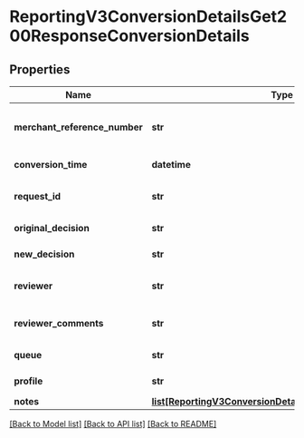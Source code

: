 # ReportingV3ConversionDetailsGet200ResponseConversionDetails

## Properties
Name | Type | Description | Notes
------------ | ------------- | ------------- | -------------
**merchant_reference_number** | **str** | Merchant reference number of a merchant | [optional] 
**conversion_time** | **datetime** | Date of conversion | [optional] 
**request_id** | **str** | Cybersource Transation request id | [optional] 
**original_decision** | **str** | Original decision | [optional] 
**new_decision** | **str** | New decision | [optional] 
**reviewer** | **str** | User name of the reviewer | [optional] 
**reviewer_comments** | **str** | Comments of the reviewer | [optional] 
**queue** | **str** | Name of the queue | [optional] 
**profile** | **str** | Name of the profile | [optional] 
**notes** | [**list[ReportingV3ConversionDetailsGet200ResponseNotes]**](ReportingV3ConversionDetailsGet200ResponseNotes.md) |  | [optional] 

[[Back to Model list]](../README.md#documentation-for-models) [[Back to API list]](../README.md#documentation-for-api-endpoints) [[Back to README]](../README.md)


